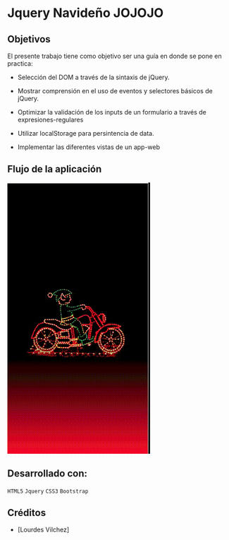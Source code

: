 # Jquery Navideño JOJOJO

## Objetivos

El presente trabajo tiene como objetivo ser una guía en donde se pone en practica:

- Selección del DOM a través de la sintaxis de jQuery.

- Mostrar comprensión en el uso de eventos y selectores básicos de jQuery.

- Optimizar la validación de los inputs de un formulario a través de expresiones-regulares

- Utilizar localStorage para persintencia de data.

- Implementar las diferentes vistas de un app-web

## Flujo de la aplicación
![botones de Control](assets/20171227_014957.gif)

## Desarrollado con:

`HTML5` `Jquery` `CSS3` `Bootstrap`

##  Créditos
* [Lourdes Vilchez] 